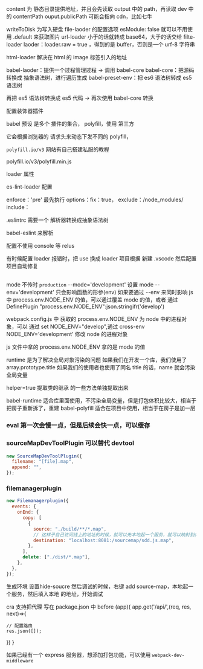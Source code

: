 content 为 静态目录提供地址，并且会先读取 output 中的 path，再读取 dev 中的 contentPath
ouput.publicPath 可能会指向 cdn，比如七牛

writeToDisk 为写入硬盘
file-laoder 的配置选项 esModule: false 就可以不用使用 .default 来获取图片
url-loader 小于的话就转成 base64，大于的话交给 filte-loader
laoder：loader.raw = true ，得到的是 buffer，否则是一个 urf-8 字符串

html-loader 解决在 html 的 image 标签引入的地址

babel-laoder：提供一个过程管理过程 -> 调用 babel-core
babel-core：把源码转换成 抽象语法树，进行遍历生成
babel-preset-env：把 es6 语法树转成 es5 语法树

再把 es5 语法树转换成 es5 代码 -> 再次使用 babel-core 转换

配置装饰器插件

babel 预设 是多个 插件的集合，
polyfill，使用 第三方

它会根据浏览器的 请求头来动态下发不同的 polyfill，

`polyfill.io/v3` 网站有自己搭建私服的教程

polyfill.io/v3/polyfill.min.js

loader 属性

es-lint-loader 配置

enforce：'pre' 最先执行
options：fix：true，
exclude：/node_modules/
include：

.eslintrc
需要一个 解析器转换成抽象语法树

babel-eslint 来解析

配置不使用 console 等 relus

有时候配置 loader 报错时，把 use 换成 loader
项目根据 新建 .vscode 然后配置项目自动修复

## 
mode 不传时 `production`
--mode='development' 设置 mode
--env='development' 只会影响函数的形参(env)
如果要通过 --env 来同时影响 js 中 process.env.NODE_ENV 的值，可以通过覆盖 mode 的值，或者 通过 DefinePlugin
"process.env.NODE_ENV":json.stringifr('develop')

webpack.config.js 中 获取的 process.env.NODE_ENV 为 node 中的进程对象，可以 通过 set NODE_ENV="develop",通过
cross-env NODE_ENV='development' 修改 node 的进程对象

js 文件中拿的 process.env.NODE_ENV 拿的是 mode 的值

runtime 是为了解决全局对象污染的问题
如果我们在开发一个库，我们使用了 array.prototype.title
如果我们的使用者也使用了同名 title 的话，name 就会污染全局变量

helper=true 提取类的继承 的一些方法单独提取出来

babel-runtime 适合库里面使用，不污染全局变量，但是打包体积比较大，相当于把房子重新拆了，重建
babel-polyfill 适合在项目中使用，相当于在房子是加一层

### eval 第一次会慢一点，但是后续会快一点，可以缓存

### sourceMapDevToolPlugin 可以替代 devtool

```js
new SourceMapDevToolPlugin({
  filename: "[file].map",
  append: "",
});
```

### filemanagerplugin

```js
new Filemanagerplugin({
  events: {
    onEnd: {
      copy: [
        {
          source: "./build/**/*.map",
          // 这样子自己访问线上的地址的时候，就可以先本地起一个服务，就可以映射到sourcemap了，或者单独配置一个 source的服务器 
          destination: "localhost:8081:/sourcemap/sdd.js.map",
        },
      ],
      delete: ["./dist/*.map"],
    },
  },
});
```

生成环境 设置hide-soucre 
然后调试的时候，右键 add source-map，本地起一个服务，然后填入本地 的地址，开始调试

cra 支持把代理 写在 package.json 中
before (app){
  app.get('/api/',(req, res, next)=>{

    // 配置路由
    res.json([]);
  })
}

如果已经有一个 express 服务器，想添加打包功能，可以使用 `webpack-dev-middleware`
